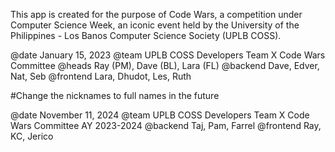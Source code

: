 This app is created for the purpose of Code Wars, a competition under Computer Science Week, an iconic event held by
the University of the Philippines - Los Banos Computer Science Society (UPLB COSS).

@date January 15, 2023
@team UPLB COSS Developers Team X Code Wars Committee
@heads Ray (PM), Dave (BL), Lara (FL)
@backend Dave, Edver, Nat, Seb
@frontend Lara, Dhudot, Les, Ruth

#Change the nicknames to full names in the future

@date November 11, 2024
@team UPLB COSS Developers Team X Code Wars Committee AY 2023-2024
@backend Taj, Pam, Farrel
@frontend Ray, KC, Jerico
